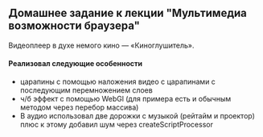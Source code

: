 ## Домашнее задание к лекции "Мультимедиа возможности браузера"

Видеоплеер в духе немого кино — «Киноглушитель».

#### Реализовал следующие особенности

- царапины с помощью наложения видео с царапинами с последующим перемножением слоев
- ч/б эффект с помощью WebGl (для примера есть и обычным методом через перебор массива)
- В аудио использовал две дорожки с музыкой (рейтайм и проектор) плюс к этому добавил шум через createScriptProcessor
